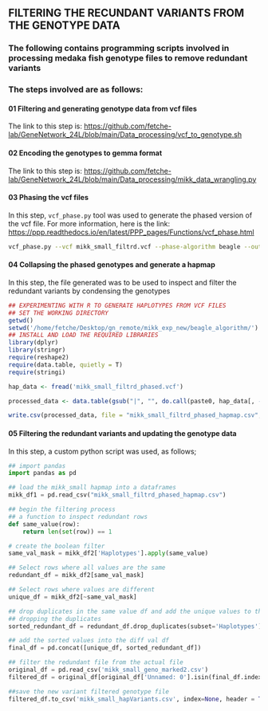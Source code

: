 ## FILTERING THE RECUNDANT VARIANTS FROM THE GENOTYPE DATA 
### The following contains programming scripts involved in processing medaka fish genotype files to remove redundant variants 
### The steps involved are as follows: 
#### 01 Filtering and generating genotype data from vcf files 
The link to this step is: https://github.com/fetche-lab/GeneNetwork_24L/blob/main/Data_processing/vcf_to_genotype.sh

#### 02 Encoding the genotypes to gemma format 
The link to this step is: https://github.com/fetche-lab/GeneNetwork_24L/blob/main/Data_processing/mikk_data_wrangling.py

#### 03 Phasing the vcf files 
In this step, `vcf_phase.py` tool was used to generate the phased version of the vcf file. For more information, here is the link: https://ppp.readthedocs.io/en/latest/PPP_pages/Functions/vcf_phase.html
```bash 
vcf_phase.py --vcf mikk_small_filtrd.vcf --phase-algorithm beagle --out mikk_small_filtrd_phased.vcf --out-format vcf 

```
#### 04 Collapsing the phased genotypes and generate a hapmap 
In this step, the file generated was to be used to inspect and filter the redundant variants by condensing the genotypes 
```R
## EXPERIMENTING WITH R TO GENERATE HAPLOTYPES FROM VCF FILES 
## SET THE WORKING DIRECTORY 
getwd()
setwd('/home/fetche/Desktop/gn_remote/mikk_exp_new/beagle_algorithm/')
## INSTALL AND LOAD THE REQUIRED LIBRARIES 
library(dplyr)
library(stringr)
require(reshape2)
require(data.table, quietly = T)
require(stringi)

hap_data <- fread('mikk_small_filtrd_phased.vcf')

processed_data <- data.table(gsub("|", "", do.call(paste0, hap_data[, -c(1:9)]), fixed = TRUE))

write.csv(processed_data, file = "mikk_small_filtrd_phased_hapmap.csv", row.names = T)

```

#### 05 Filtering the redundant variants and updating the genotype data 
In this step, a custom python script was used, as follows; 
```python
## import pandas 
import pandas as pd

## load the mikk_small hapmap into a dataframes 
mikk_df1 = pd.read_csv("mikk_small_filtrd_phased_hapmap.csv")

## begin the filtering process 
## a function to inspect redundant rows 
def same_value(row): 
    return len(set(row)) == 1 

# create the boolean filter
same_val_mask = mikk_df2['Haplotypes'].apply(same_value) 

## Select rows where all values are the same 
redundant_df = mikk_df2[same_val_mask] 

## Select rows where values are different 
unique_df = mikk_df2[~same_val_mask] 

## drop duplicates in the same value df and add the unique values to the diff val df 
## dropping the duplicates 
sorted_redundant_df = redundant_df.drop_duplicates(subset='Haplotypes') 

## add the sorted values into the diff val df 
final_df = pd.concat([unique_df, sorted_redundant_df])

## filter the redundant file from the actual file 
original_df = pd.read_csv('mikk_small_geno_marked2.csv')
filtered_df = original_df[original_df['Unnamed: 0'].isin(final_df.index)]

##save the new variant filtered genotype file 
filtered_df.to_csv('mikk_small_hapVariants.csv', index=None, header = True)

```
